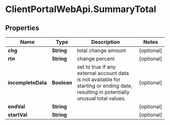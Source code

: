 # ClientPortalWebApi.SummaryTotal

## Properties
Name | Type | Description | Notes
------------ | ------------- | ------------- | -------------
**chg** | **String** | total change amount | [optional] 
**rtn** | **String** | change percent | [optional] 
**incompleteData** | **Boolean** | set to true if any external account data is not available for starting or ending date, resulting in potentially unusual total values. | [optional] 
**endVal** | **String** |  | [optional] 
**startVal** | **String** |  | [optional] 


